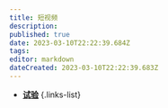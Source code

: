 ```yaml
---
title: 短视频
description: 
published: true
date: 2023-03-10T22:22:39.684Z
tags: 
editor: markdown
dateCreated: 2023-03-10T22:22:39.683Z
---
```


- [**试验**](./shorts/test.md)
{.links-list}